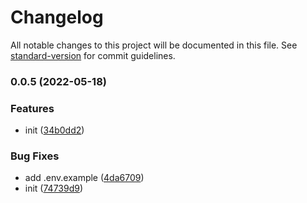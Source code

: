 # Changelog

All notable changes to this project will be documented in this file. See [standard-version](https://github.com/conventional-changelog/standard-version) for commit guidelines.

### 0.0.5 (2022-05-18)


### Features

* init ([34b0dd2](https://github.com/grapherjs/node-grapherjs/commit/34b0dd210a8c6cfcf1739842b67430babcee9c99))


### Bug Fixes

* add .env.example ([4da6709](https://github.com/grapherjs/node-grapherjs/commit/4da670907c469a3872dc191bc72e523723cc2828))
* init ([74739d9](https://github.com/grapherjs/node-grapherjs/commit/74739d9c3e9ea6fe471ee41340761edf8015c1ea))
